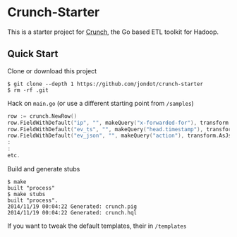 # Crunch-Starter

This is a starter project for [Crunch](https://github.com/jondot/crunch), the Go based ETL toolkit for Hadoop.

## Quick Start

Clone or download this project

```
$ git clone --depth 1 https://github.com/jondot/crunch-starter
$ rm -rf .git
```

Hack on `main.go` (or use a different starting point from `/samples`)

```go
row := crunch.NewRow()
row.FieldWithDefault("ip", "", makeQuery("x-forwarded-for"), transform.AsIs)
row.FieldWithDefault("ev_ts", "", makeQuery("head.timestamp"), transform.AsIs)
row.FieldWithDefault("ev_json", "", makeQuery("action"), transform.AsJson)
:
:
etc.
```

Build and generate stubs

```
$ make
built "process"
$ make stubs
built "process".
2014/11/19 00:04:22 Generated: crunch.pig
2014/11/19 00:04:22 Generated: crunch.hql
```

If you want to tweak the default templates, their in `/templates`


